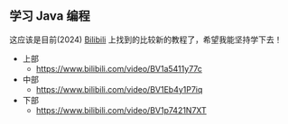 ## 学习 Java 编程
这应该是目前(2024) [Bilibili](https://www.bilibili.com/) 上找到的比较新的教程了，希望我能坚持学下去！

- 上部
    - https://www.bilibili.com/video/BV1a5411y77c
- 中部
    - https://www.bilibili.com/video/BV1Eb4y1P7iq
- 下部
    - https://www.bilibili.com/video/BV1p7421N7XT
